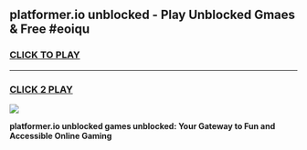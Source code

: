 
## platformer.io unblocked - Play Unblocked Gmaes & Free #eoiqu
<h3>
<a href="https://news.freeplayer.one?title=platformer.io_unblocked&ref=24F">CLICK TO PLAY</a></h3>
<hr>

<h3>
<a href="https://news.freeplayer.one?title=platformer.io_unblocked&ref=24F">CLICK 2 PLAY</a>
  
</h3>

<a href="https://news.freeplayer.one?title=platformer.io_unblocked&ref=24F/"><img src="https://clearcache.store/games.png"></a>


**platformer.io unblocked games unblocked: Your Gateway to Fun and Accessible Online Gaming**
